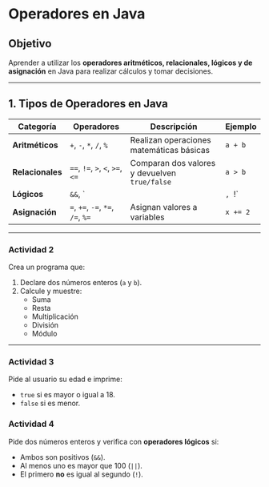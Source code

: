# Operadores en Java

## Objetivo
Aprender a utilizar los **operadores aritméticos, relacionales, lógicos y de asignación** en Java para realizar cálculos y tomar decisiones.

---

## 1. Tipos de Operadores en Java

| Categoría        | Operadores                         | Descripción                                  | Ejemplo |
|------------------|------------------------------------|----------------------------------------------|---------|
| **Aritméticos**  | `+`, `-`, `*`, `/`, `%`           | Realizan operaciones matemáticas básicas      | `a + b` |
| **Relacionales** | `==`, `!=`, `>`, `<`, `>=`, `<=`  | Comparan dos valores y devuelven `true/false`| `a > b` |
| **Lógicos**      | `&&`, `||`, `!`                   | Combinan condiciones lógicas                  | `a > 5 && b < 10` |
| **Asignación**   | `=`, `+=`, `-=`, `*=`, `/=`, `%=` | Asignan valores a variables                   | `x += 2` |

---
###  Actividad 2
Crea un programa que:
1. Declare dos números enteros (`a` y `b`).  
2. Calcule y muestre:
   - Suma  
   - Resta  
   - Multiplicación  
   - División  
   - Módulo  

---

###  Actividad 3
Pide al usuario su edad e imprime:
- `true` si es mayor o igual a 18.  
- `false` si es menor. 

### Actividad 4
Pide dos números enteros y verifica con **operadores lógicos** si:
- Ambos son positivos (`&&`).  
- Al menos uno es mayor que 100 (`||`).  
- El primero **no** es igual al segundo (`!`).  
